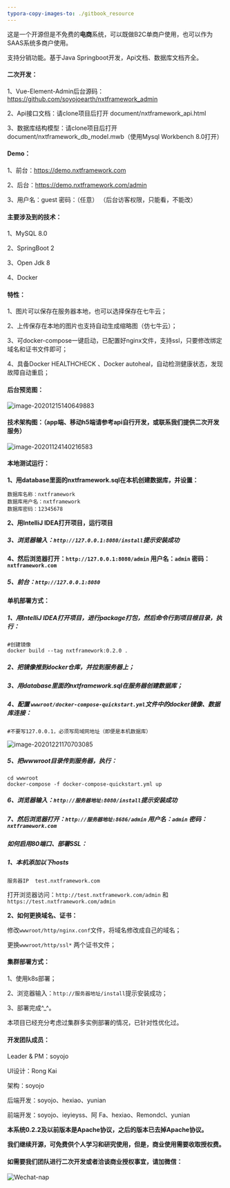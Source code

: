 ```yaml
---
typora-copy-images-to: ./gitbook_resource
---
```


这是一个开源但是不免费的**电商**系统，可以既做B2C单商户使用，也可以作为SAAS系统多商户使用。

支持分销功能。基于Java Springboot开发，Api文档、数据库文档齐全。



#### 二次开发：

1、Vue-Element-Admin后台源码：https://github.com/soyojoearth/nxtframework_admin

2、Api接口文档：请clone项目后打开 document/nxtframework_api.html

3、数据库结构模型：请clone项目后打开document/nxtframework_db_model.mwb（使用Mysql Workbench 8.0打开）



#### Demo：

1、前台：https://demo.nxtframework.com

2、后台：https://demo.nxtframework.com/admin 

3、用户名：guest 密码：（任意） （后台访客权限，只能看，不能改）




#### 主要涉及到的技术：

1、MySQL 8.0

2、SpringBoot 2

3、Open Jdk 8

4、Docker



#### **特性：**

1、图片可以保存在服务器本地，也可以选择保存在七牛云；

2、上传保存在本地的图片也支持自动生成缩略图（仿七牛云）；

3、可docker-compose一键启动，已配置好nginx文件，支持ssl，只要修改绑定域名和证书文件即可；

4、具备Docker HEALTHCHECK 、Docker autoheal，自动检测健康状态，发现故障自动重启；



#### 后台预览图：

![image-20201215140649883](gitbook_resource/image-20201215140649883.png)



#### 技术架构图：（app端、移动h5端请参考api自行开发，或联系我们提供二次开发服务）

![image-20201124140216583](gitbook_resource/image-20201124140216583.png)



#### 本地测试运行：

**1、用database里面的nxtframework.sql在本机创建数据库，并设置：**

```
数据库名称：nxtframework
数据库用户名：nxtframework
数据库密码：12345678
```

**2、用IntelliJ IDEA打开项目，运行项目**

##### 3、浏览器输入：`http://127.0.0.1:8080/install`提示安装成功  

**4、然后浏览器打开：`http://127.0.0.1:8080/admin`  用户名：`admin` 密码：`nxtframework.com`**

##### 5、前台：`http://127.0.0.1:8080`



#### 单机部署方式：

##### 1、用IntelliJ IDEA打开项目，进行package打包，然后命令行到项目根目录，执行：


```
#创建镜像
docker build --tag nxtframework:0.2.0 .
```

##### 2、把镜像推到docker仓库，并拉到服务器上；

##### 3、用database里面的nxtframework.sql在服务器创建数据库；

##### 4、配置 `wwwroot/docker-compose-quickstart.yml`文件中的docker镜像、数据库连接：

`#不要写127.0.0.1，必须写局域网地址（即便是本机数据库）`

![image-20201221170703085](gitbook_resource/image-20201221170703085.png)

##### 5、把wwwroot目录传到服务器，执行：

```
cd wwwroot
docker-compose -f docker-compose-quickstart.yml up
```

##### 6、浏览器输入：`http://服务器地址:8080/install`提示安装成功

##### 7、然后浏览器打开：`http://服务器地址:8686/admin`  用户名：`admin` 密码：`nxtframework.com`



##### 如何启用80端口、部署SSL：

##### 1、本机添加以下hosts

`服务器IP  test.nxtframework.com`

打开浏览器访问：`http://test.nxtframework.com/admin` 和 `https://test.nxtframework.com/admin`

**2、如何更换域名、证书：**

修改`wwwroot/http/nginx.conf`文件，将域名修改成自己的域名；

更换`wwwroot/http/ssl*` 两个证书文件；





#### 集群部署方式：

1、使用k8s部署；

2、浏览器输入：`http://服务器地址/install`提示安装成功；

3、部署完成^_^。

本项目已经充分考虑过集群多实例部署的情况，已针对性优化过。





#### 开发团队成员：

Leader & PM：soyojo

UI设计：Rong Kai

架构：soyojo

后端开发：soyojo、hexiao、yunian

前端开发：soyojo、ieyieyss、阿 Fa、hexiao、Remondcl、yunian



**本系统0.2.2及以前版本是Apache协议，之后的版本已去掉Apache协议。**

**我们继续开源，可免费供个人学习和研究使用，但是，商业使用需要收取授权费。**



#### 如需要我们团队进行二次开发或者洽谈商业授权事宜，请加微信：

![Wechat-nap](gitbook_resource/Wechat-nap.jpeg)